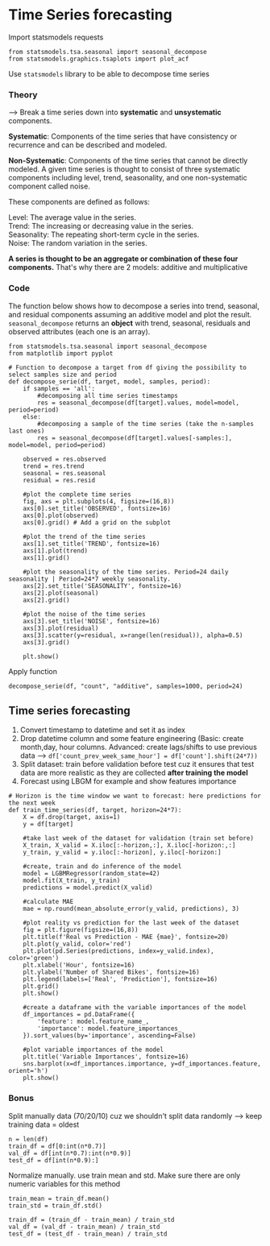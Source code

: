 # Time Series forecasting

Import statsmodels requests
```
from statsmodels.tsa.seasonal import seasonal_decompose
from statsmodels.graphics.tsaplots import plot_acf
```

Use `statsmodels` library to be able to decompose time series
### Theory

--> Break a time series down into **systematic** and **unsystematic** components.

**Systematic**: Components of the time series that have consistency or recurrence and can be described and modeled.

**Non-Systematic**: Components of the time series that cannot be directly modeled.
A given time series is thought to consist of three systematic components including level, trend, seasonality, and one non-systematic component called noise.

These components are defined as follows:

Level: The average value in the series.
<br>Trend: The increasing or decreasing value in the series.
<br>Seasonality: The repeating short-term cycle in the series.
<br>Noise: The random variation in the series.

**A series is thought to be an aggregate or combination of these four components.** That's why there are 2 models: additive and multiplicative

### Code

The function below shows how to decompose a series into trend, seasonal, and residual components assuming an additive model and plot the result.
<br>```seasonal_decompose``` returns an **object** with trend, seasonal, residuals and observed attributes (each one is an array).
```
from statsmodels.tsa.seasonal import seasonal_decompose
from matplotlib import pyplot

# Function to decompose a target from df giving the possibility to select samples size and period
def decompose_serie(df, target, model, samples, period):
    if samples == 'all':
        #decomposing all time series timestamps
        res = seasonal_decompose(df[target].values, model=model, period=period)
    else:
        #decomposing a sample of the time series (take the n-samples last ones)
        res = seasonal_decompose(df[target].values[-samples:], model=model, period=period)
    
    observed = res.observed
    trend = res.trend
    seasonal = res.seasonal
    residual = res.resid
    
    #plot the complete time series
    fig, axs = plt.subplots(4, figsize=(16,8))
    axs[0].set_title('OBSERVED', fontsize=16)
    axs[0].plot(observed)
    axs[0].grid() # Add a grid on the subplot
    
    #plot the trend of the time series
    axs[1].set_title('TREND', fontsize=16)
    axs[1].plot(trend)
    axs[1].grid()
    
    #plot the seasonality of the time series. Period=24 daily seasonality | Period=24*7 weekly seasonality.
    axs[2].set_title('SEASONALITY', fontsize=16)
    axs[2].plot(seasonal)
    axs[2].grid()
    
    #plot the noise of the time series
    axs[3].set_title('NOISE', fontsize=16)
    axs[3].plot(residual)
    axs[3].scatter(y=residual, x=range(len(residual)), alpha=0.5)
    axs[3].grid()
    
    plt.show()
```

Apply function
```
decompose_serie(df, "count", "additive", samples=1000, period=24)
```

## Time series forecasting

1. Convert timestamp to datetime and set it as index
2. Drop datetime column and some feature engineering (Basic: create month,day, hour columns. Advanced: create lags/shifts to use previous data --> ```df['count_prev_week_same_hour'] = df['count'].shift(24*7))```
3. Split dataset: train before validation before test cuz it ensures that test data are more realistic as they are collected **after training the model**
4. Forecast using LBGM for example and show features importance

```
# Horizon is the time window we want to forecast: here predictions for the next week
def train_time_series(df, target, horizon=24*7): 
    X = df.drop(target, axis=1)
    y = df[target]
    
    #take last week of the dataset for validation (train set before)
    X_train, X_valid = X.iloc[:-horizon,:], X.iloc[-horizon:,:]
    y_train, y_valid = y.iloc[:-horizon], y.iloc[-horizon:]
    
    #create, train and do inference of the model
    model = LGBMRegressor(random_state=42)
    model.fit(X_train, y_train)
    predictions = model.predict(X_valid)
    
    #calculate MAE
    mae = np.round(mean_absolute_error(y_valid, predictions), 3)    
    
    #plot reality vs prediction for the last week of the dataset
    fig = plt.figure(figsize=(16,8))
    plt.title(f'Real vs Prediction - MAE {mae}', fontsize=20)
    plt.plot(y_valid, color='red')
    plt.plot(pd.Series(predictions, index=y_valid.index), color='green')
    plt.xlabel('Hour', fontsize=16)
    plt.ylabel('Number of Shared Bikes', fontsize=16)
    plt.legend(labels=['Real', 'Prediction'], fontsize=16)
    plt.grid()
    plt.show()
    
    #create a dataframe with the variable importances of the model
    df_importances = pd.DataFrame({
        'feature': model.feature_name_,
        'importance': model.feature_importances_
    }).sort_values(by='importance', ascending=False)
    
    #plot variable importances of the model
    plt.title('Variable Importances', fontsize=16)
    sns.barplot(x=df_importances.importance, y=df_importances.feature, orient='h')
    plt.show()
```

### Bonus

Split manually data (70/20/10) cuz we shouldn't split data randomly --> keep training data = oldest

```
n = len(df)
train_df = df[0:int(n*0.7)]
val_df = df[int(n*0.7):int(n*0.9)]
test_df = df[int(n*0.9):]
```


Normalize manually. use train mean and std. Make sure there are only numeric variables for this method
```
train_mean = train_df.mean()
train_std = train_df.std()

train_df = (train_df - train_mean) / train_std
val_df = (val_df - train_mean) / train_std
test_df = (test_df - train_mean) / train_std
```
